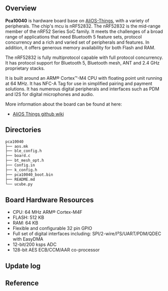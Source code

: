## Overview

**Pca10040** is hardware board base on [AliOS-Things](https://github.com/alibaba/AliOS-Things), with a variety of peripherals. The chip's mcu is nRF52832. The nRF52832 is the mid-range member of the nRF52 Series SoC family. It meets the challenges of a broad range of applications that need Bluetooth 5 feature sets, protocol concurrency and a rich and varied set of peripherals and features. In addition, it offers generous memory availability for both Flash and RAM.

The nRF52832 is fully multiprotocol capable with full protocol concurrency. It has protocol support for Bluetooth 5, Bluetooth mesh, ANT and 2.4 GHz proprietary stacks.

It is built around an ARM® Cortex™-M4 CPU with floating point unit running at 64 MHz. It has NFC-A Tag for use in simplified pairing and payment solutions. It has numerous digital peripherals and interfaces such as PDM and I2S for digital microphones and audio.

More information about the board can be found at here:

- [AliOS Things github wiki](https://github.com/alibaba/AliOS-Things/wiki)

## Directories

```sh
pca10040
├── aos.mk
├── ble_config.h
├── board.c
├── bt_mesh_opt.h
├── Config.in
├── k_config.h
├── pca10040_boot.bin
├── README.md
└── ucube.py
```

## Board Hardware Resources

* CPU: 64 MHz ARM® Cortex-M4F
* FLASH: 512 KB
* RAM: 64 KB
* Flexible and configurable 32 pin GPIO
* Full set of digital interfaces including: SPI/2-wire/I²S/UART/PDM/QDEC with EasyDMA
* 12-bit/200 ksps ADC
* 128-bit AES ECB/CCM/AAR co-processor

## Update log

## Reference
